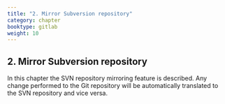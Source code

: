 ```yaml
---
title: "2. Mirror Subversion repository"
category: chapter
booktype: gitlab
weight: 10
---
```


## 2. Mirror Subversion repository

In this chapter the SVN repository mirroring feature is described. Any change performed to the Git repository will be automatically translated to the SVN repository and vice versa.